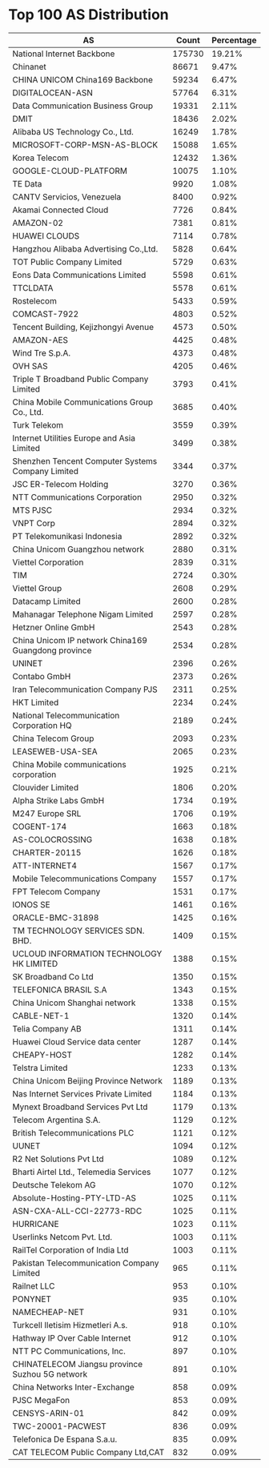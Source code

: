 # Top 100 AS Distribution
| AS | Count | Percentage |
|----|----|----|
| National Internet Backbone | 175730 | 19.21% |
| Chinanet | 86671 | 9.47% |
| CHINA UNICOM China169 Backbone | 59234 | 6.47% |
| DIGITALOCEAN-ASN | 57764 | 6.31% |
| Data Communication Business Group | 19331 | 2.11% |
| DMIT | 18436 | 2.02% |
| Alibaba US Technology Co., Ltd. | 16249 | 1.78% |
| MICROSOFT-CORP-MSN-AS-BLOCK | 15088 | 1.65% |
| Korea Telecom | 12432 | 1.36% |
| GOOGLE-CLOUD-PLATFORM | 10075 | 1.10% |
| TE Data | 9920 | 1.08% |
| CANTV Servicios, Venezuela | 8400 | 0.92% |
| Akamai Connected Cloud | 7726 | 0.84% |
| AMAZON-02 | 7381 | 0.81% |
| HUAWEI CLOUDS | 7114 | 0.78% |
| Hangzhou Alibaba Advertising Co.,Ltd. | 5828 | 0.64% |
| TOT Public Company Limited | 5729 | 0.63% |
| Eons Data Communications Limited | 5598 | 0.61% |
| TTCLDATA | 5578 | 0.61% |
| Rostelecom | 5433 | 0.59% |
| COMCAST-7922 | 4803 | 0.52% |
| Tencent Building, Kejizhongyi Avenue | 4573 | 0.50% |
| AMAZON-AES | 4425 | 0.48% |
| Wind Tre S.p.A. | 4373 | 0.48% |
| OVH SAS | 4205 | 0.46% |
| Triple T Broadband Public Company Limited | 3793 | 0.41% |
| China Mobile Communications Group Co., Ltd. | 3685 | 0.40% |
| Turk Telekom | 3559 | 0.39% |
| Internet Utilities Europe and Asia Limited | 3499 | 0.38% |
| Shenzhen Tencent Computer Systems Company Limited | 3344 | 0.37% |
| JSC ER-Telecom Holding | 3270 | 0.36% |
| NTT Communications Corporation | 2950 | 0.32% |
| MTS PJSC | 2934 | 0.32% |
| VNPT Corp | 2894 | 0.32% |
| PT Telekomunikasi Indonesia | 2892 | 0.32% |
| China Unicom Guangzhou network | 2880 | 0.31% |
| Viettel Corporation | 2839 | 0.31% |
| TIM | 2724 | 0.30% |
| Viettel Group | 2608 | 0.29% |
| Datacamp Limited | 2600 | 0.28% |
| Mahanagar Telephone Nigam Limited | 2597 | 0.28% |
| Hetzner Online GmbH | 2543 | 0.28% |
| China Unicom IP network China169 Guangdong province | 2534 | 0.28% |
| UNINET | 2396 | 0.26% |
| Contabo GmbH | 2373 | 0.26% |
| Iran Telecommunication Company PJS | 2311 | 0.25% |
| HKT Limited | 2234 | 0.24% |
| National Telecommunication Corporation HQ | 2189 | 0.24% |
| China Telecom Group | 2093 | 0.23% |
| LEASEWEB-USA-SEA | 2065 | 0.23% |
| China Mobile communications corporation | 1925 | 0.21% |
| Clouvider Limited | 1806 | 0.20% |
| Alpha Strike Labs GmbH | 1734 | 0.19% |
| M247 Europe SRL | 1706 | 0.19% |
| COGENT-174 | 1663 | 0.18% |
| AS-COLOCROSSING | 1638 | 0.18% |
| CHARTER-20115 | 1626 | 0.18% |
| ATT-INTERNET4 | 1567 | 0.17% |
| Mobile Telecommunications Company | 1557 | 0.17% |
| FPT Telecom Company | 1531 | 0.17% |
| IONOS SE | 1461 | 0.16% |
| ORACLE-BMC-31898 | 1425 | 0.16% |
| TM TECHNOLOGY SERVICES SDN. BHD. | 1409 | 0.15% |
| UCLOUD INFORMATION TECHNOLOGY HK LIMITED | 1388 | 0.15% |
| SK Broadband Co Ltd | 1350 | 0.15% |
| TELEFONICA BRASIL S.A | 1343 | 0.15% |
| China Unicom Shanghai network | 1338 | 0.15% |
| CABLE-NET-1 | 1320 | 0.14% |
| Telia Company AB | 1311 | 0.14% |
| Huawei Cloud Service data center | 1287 | 0.14% |
| CHEAPY-HOST | 1282 | 0.14% |
| Telstra Limited | 1233 | 0.13% |
| China Unicom Beijing Province Network | 1189 | 0.13% |
| Nas Internet Services Private Limited | 1184 | 0.13% |
| Mynext Broadband Services Pvt Ltd | 1179 | 0.13% |
| Telecom Argentina S.A. | 1129 | 0.12% |
| British Telecommunications PLC | 1121 | 0.12% |
| UUNET | 1094 | 0.12% |
| R2 Net Solutions Pvt Ltd | 1089 | 0.12% |
| Bharti Airtel Ltd., Telemedia Services | 1077 | 0.12% |
| Deutsche Telekom AG | 1070 | 0.12% |
| Absolute-Hosting-PTY-LTD-AS | 1025 | 0.11% |
| ASN-CXA-ALL-CCI-22773-RDC | 1025 | 0.11% |
| HURRICANE | 1023 | 0.11% |
| Userlinks Netcom Pvt. Ltd. | 1003 | 0.11% |
| RailTel Corporation of India Ltd | 1003 | 0.11% |
| Pakistan Telecommunication Company Limited | 965 | 0.11% |
| Railnet LLC | 953 | 0.10% |
| PONYNET | 935 | 0.10% |
| NAMECHEAP-NET | 931 | 0.10% |
| Turkcell Iletisim Hizmetleri A.s. | 918 | 0.10% |
| Hathway IP Over Cable Internet | 912 | 0.10% |
| NTT PC Communications, Inc. | 897 | 0.10% |
| CHINATELECOM Jiangsu province Suzhou 5G network | 891 | 0.10% |
| China Networks Inter-Exchange | 858 | 0.09% |
| PJSC MegaFon | 853 | 0.09% |
| CENSYS-ARIN-01 | 842 | 0.09% |
| TWC-20001-PACWEST | 836 | 0.09% |
| Telefonica De Espana S.a.u. | 835 | 0.09% |
| CAT TELECOM Public Company Ltd,CAT | 832 | 0.09% |
